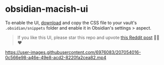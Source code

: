 # obsidian-macish-ui

To enable the UI, [download](https://github.com/sammosna/obsidian-macish-ui/blob/main/sm--macish-ui.css) and copy the CSS file to your vault's `.obsidian/snippets` folder and enable it in Obsidian's settings > aspect.

> If you like this UI, please star this repo and upvote [this Reddit post](http://bit.ly/3VS5QV1) 🙏🏻❤️

https://user-images.githubusercontent.com/6976083/207054016-0c566e98-a46e-49e8-acd2-8220fa2cea82.mp4

